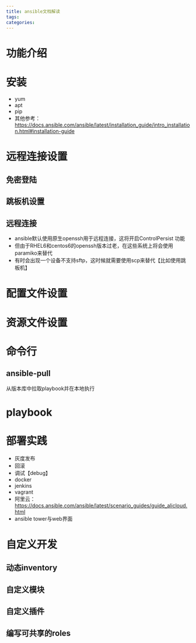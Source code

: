 ```yaml
---
title: ansible文档解读
tags:
categories:
---
```

# 功能介绍

# 安装
* yum
* apt
* pip
* 其他参考：<https://docs.ansible.com/ansible/latest/installation_guide/intro_installation.html#installation-guide>

# 远程连接设置
## 免密登陆
## 跳板机设置

## 远程连接
* ansible默认使用原生openssh用于远程连接，这将开启ControlPersist 功能
* 但由于RHEL6和centos6的openssh版本过老，在这些系统上将会使用paramiko来替代
* 有时会出现一个设备不支持sftp，这时候就需要使用scp来替代【比如使用跳板机】

# 配置文件设置

# 资源文件设置

# 命令行
## ansible-pull
从版本库中拉取playbook并在本地执行

# playbook

# 部署实践
* 灰度发布
* 回滚
* 调试【debug】
* docker
* jenkins
* vagrant
* 阿里云：<https://docs.ansible.com/ansible/latest/scenario_guides/guide_alicloud.html>
* ansible tower与web界面

# 自定义开发
## 动态inventory
## 自定义模块
## 自定义插件
## 编写可共享的roles
